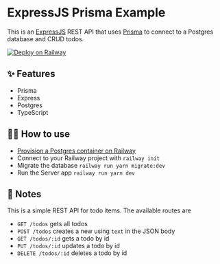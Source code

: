 # ExpressJS Prisma Example

This is an [ExpressJS](https://expressjs.com/) REST API that uses [Prisma](https://www.prisma.io/) to connect to a Postgres database and CRUD todos.

[![Deploy on Railway](https://railway.app/button.svg)](https://railway.app/new?template=https%3A%2F%2Fgithub.com%2Frailwayapp%2Fexamples%2Ftree%2Fmaster%2Fexamples%2Fexpressjs-prisma&plugins=postgresql)

## ✨ Features

- Prisma
- Express
- Postgres
- TypeScript

## 💁‍♀️ How to use

- [Provision a Postgres container on Railway](https://dev.new)
- Connect to your Railway project with `railway init`
- Migrate the database `railway run yarn migrate:dev`
- Run the Server app `railway run yarn dev`

## 📝 Notes

This is a simple REST API for todo items. The available routes are

- `GET /todos` gets all todos
- `POST /todos` creates a new using `text` in the JSON body
- `GET /todos/:id` gets a todo by id
- `PUT /todos/:id` updates a todo by id
- `DELETE /todos/:id` deletes a todo by id
